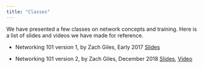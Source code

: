 ```yaml
---
title: "Classes"
---
```


We have presented a few classes on network concepts and training. Here is a list of slides and videos we have made for reference.  

* Networking 101 version 1, by Zach Giles, Early 2017 [Slides](https://goo.gl/i9Asx4)


* Networking 101 version 2, by Zach Giles, December 2018 [Slides](https://goo.gl/dwXSwo), [Video](https://www.youtube.com/watch?v=_Vi-wlEMWOc)
